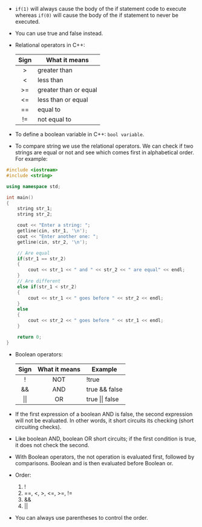- `if(1)` will always cause the body of the if statement code to execute whereas `if(0)` will cause the body of the if statement to never be executed.
- You can use true and false instead.
- Relational operators in C++:

    | Sign  | What it means                |
    |:-----:|------------------------------|
    |   >   | greater than        	   |
    |   <   | less than         	   |
    |  >=   | greater than or equal        |
    |  <=   | less than or equal 	   |
    |  ==   | equal to 			   |
    |  !=   | not equal to 		   |

- To define a boolean variable in C++: `bool variable`.
- To compare string we use the relational operators. We can check if two strings are equal or not and see which comes first in alphabetical order. For example:
```cpp
#include <iostream>
#include <string>

using namespace std;

int main()
{
    string str_1;
    string str_2;

    cout << "Enter a string: ";
    getline(cin, str_1, '\n');
    cout << "Enter another one: ";
    getline(cin, str_2, '\n');

    // Are equal
    if(str_1 == str_2)
    {
        cout << str_1 << " and " << str_2 << " are equal" << endl;
    }
    // Are different
    else if(str_1 < str_2)
    {
        cout << str_1 << " goes before " << str_2 << endl;
    }
    else
    {
        cout << str_2 << " goes before " << str_1 << endl;
    }

    return 0;
}
```
- Boolean operators:

    | Sign  | What it means                | 	  Example	   |
    |:-----:|:----------------------------:|---------------|
    |   !   | NOT        		               | !true	       |
    |  &&   | AND	         	               | true && false |
    |  \|\|   | OR 		                       | true \|\| false |

- If the first expression of a boolean AND is false, the second expression will not be evaluated. In other words, it short circuits its checking (short circuiting checks).
- Like boolean AND, boolean OR short circuits; if the first condition is true, it does not check the second.
- With Boolean operators, the not operation is evaluated first, followed by comparisons. Boolean and is then evaluated before Boolean or.
- Order:
  1. !
  2. ==, <, >, <=, >=, !=
  3. &&
  4. ||
- You can always use parentheses to control the order.